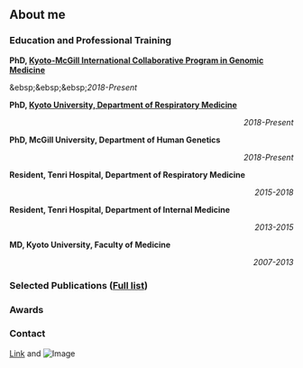 ## About me


### Education and Professional Training

**PhD, [Kyoto-McGill International Collaborative Program in Genomic Medicine](https://www.kyoto-mcgill.org)**

&ebsp;&ebsp;&ebsp;_2018-Present_

**PhD, [Kyoto University, Department of Respiratory Medicine](http://kukonai.com)**  <div style="text-align: right;">
_2018-Present_
</div>


**PhD, McGill University, Department of Human Genetics**  <div style="text-align: right;">
_2018-Present_
</div>


**Resident, Tenri Hospital, Department of Respiratory Medicine**  <div style="text-align: right;">
_2015-2018_
</div>


**Resident, Tenri Hospital, Department of Internal Medicine**  <div style="text-align: right;">
_2013-2015_
</div>


**MD, Kyoto University, Faculty of Medicine**  <div style="text-align: right;">
_2007-2013_
</div>



### Selected Publications ([Full list](https://scholar.google.com/citations?hl=ja&user=rWjHHf4AAAAJ))
  




### Awards

### Contact



[Link](url) and ![Image](src)


